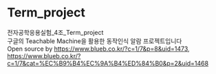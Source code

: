 # Term_project
전자공학응용실험_4조_Term_project<br>
구글의 Teachable Machine을 활용한 동작인식 알람 프로젝트입니다<br>
Open source by https://www.blueb.co.kr/?c=1/7&p=8&uid=1473, https://www.blueb.co.kr/?c=1/7&cat=%EC%B9%B4%EC%9A%B4%ED%84%B0&p=2&uid=1468
